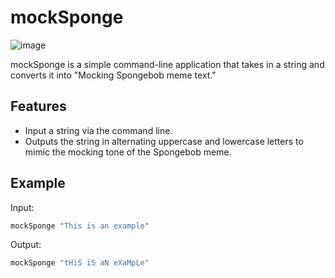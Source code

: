 # mockSponge

![image](https://github.com/user-attachments/assets/b22c048f-b883-4a75-aca7-56c2ed8b8d07)


mockSponge is a simple command-line application that takes in a string and converts it into "Mocking Spongebob meme text."

## Features

- Input a string via the command line.
- Outputs the string in alternating uppercase and lowercase letters to mimic the mocking tone of the Spongebob meme.

## Example

Input:
```bash
mockSponge "This is an example"
```

Output:
```bash
mockSponge "tHiS iS aN eXaMpLe"
